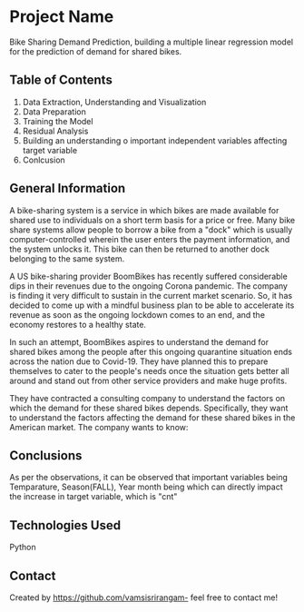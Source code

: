 # Project Name
Bike Sharing Demand Prediction, building a multiple linear regression model for the prediction of demand for shared bikes. 

## Table of Contents
1. Data Extraction, Understanding and Visualization
2. Data Preparation
3. Training the Model
4. Residual Analysis 
5. Building an understanding o important independent variables affecting target variable
6. Conlcusion

## General Information
A bike-sharing system is a service in which bikes are made available for shared use to individuals on a short term basis for a price or free. Many bike share systems allow people to borrow a bike from a "dock" which is usually computer-controlled wherein the user enters the payment information, and the system unlocks it. This bike can then be returned to another dock belonging to the same system.

A US bike-sharing provider BoomBikes has recently suffered considerable dips in their revenues due to the ongoing Corona pandemic. The company is finding it very difficult to sustain in the current market scenario. So, it has decided to come up with a mindful business plan to be able to accelerate its revenue as soon as the ongoing lockdown comes to an end, and the economy restores to a healthy state. 

In such an attempt, BoomBikes aspires to understand the demand for shared bikes among the people after this ongoing quarantine situation ends across the nation due to Covid-19. They have planned this to prepare themselves to cater to the people's needs once the situation gets better all around and stand out from other service providers and make huge profits.

They have contracted a consulting company to understand the factors on which the demand for these shared bikes depends. Specifically, they want to understand the factors affecting the demand for these shared bikes in the American market. The company wants to know:

## Conclusions
As per the observations, it can be observed that important variables being Temparature, Season(FALL), Year month being which can directly impact the increase in target variable, which is "cnt"

## Technologies Used
Python

## Contact
Created by https://github.com/vamsisrirangam- feel free to contact me!

